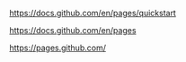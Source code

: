 https://docs.github.com/en/pages/quickstart

https://docs.github.com/en/pages

https://pages.github.com/
